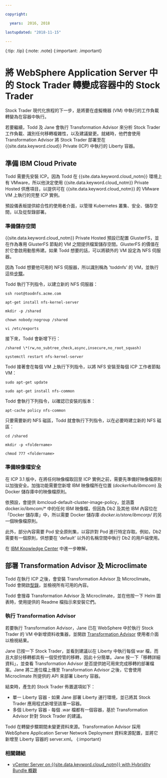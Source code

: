 ```yaml
---

copyright:

  years:  2016, 2018

lastupdated: "2018-11-15"

---
```


{:tip: .tip}
{:note: .note}
{:important: .important}

# 將 WebSphere Application Server 中的 Stock Trader 轉變成容器中的 Stock Trader

Stock Trader 現代化旅程的下一步，是將要在虛擬機器 (VM) 中執行的工作負載轉變為在容器中執行。

若要繼續，Todd 及 Jane 會執行 Transformation Advisor 來分析 Stock Trader 工作負載、識別任何移轉複雜性，以及建議變更。就緒時，他們會使用 Transformation Advisor 將 Stock Trader 部署至在 {{site.data.keyword.cloud}} Private (ICP) 中執行的 Liberty 容器。

## 準備 IBM Cloud Private

Todd 需要先安裝 ICP。因為 Todd 在 {{site.data.keyword.cloud_notm}} 環境上有 VMware，所以他決定使用 {{site.data.keyword.cloud_notm}} Private Hosted 供應項目，以提供可在 {{site.data.keyword.cloud_notm}} 的 VMware VM 上執行的完整 ICP 實例。

預設儀表板提供綜合性的使用者介面，以管理 Kubernetes 叢集、安全、儲存空間，以及從型錄部署。

### 準備儲存空間

{{site.data.keyword.cloud_notm}} Private Hosted 預設已配置 GlusterFS，並在作為專用 GlusterFS 節點的 VM 之間提供檔案儲存空間。GlusterFS 的價值在於它會啟用動態佈建。如果 Todd 想要的話，可以將額外的 VM 設定為 NFS 伺服器。

因為 Todd 想要他可用的 NFS 伺服器，所以識別稱為 'toddnfs' 的 VM，並執行這些[步驟](https://help.ubuntu.com/community/SettingUpNFSHowTo)。

Todd 執行下列指令，以建立新的 NFS 伺服器：

`ssh root@toodnfs.acme.com`

`apt-get install nfs-kernel-server`

`mkdir -p /shared`

`chown nobody:nogroup /shared`

`vi /etc/exports`

接下來，Todd 會新增下行：

`/shared \*(rw,no_subtree_check,async,insecure,no_root_squash)`

`systemctl restart nfs-kernel-server`

Todd 接著會在每個 VM 上執行下列指令，以將 NFS 安裝至每個 ICP 工作者節點 VM：

`sudo apt-get update`

`sudo apt-get install nfs-common`

Todd 會執行下列指令，以確認已安裝的版本：

`apt-cache policy nfs-common`

只要需要新的 NFS 磁區，Todd 就會執行下列指令，以在必要時建立新的 NFS 磁區：

`cd /shared`

`mkdir -p <foldername>`

`chmod 777 <foldername>`

### 準備映像檔安全

在 ICP 3.1 版中，在將任何映像檔取回至 ICP 實例之前，需要先準備好映像檔原則以加強安全。加強功能需要您新增 IBM 映像檔所在位置 (*dockerhub/ibmcom*) 及 Docker 儲存庫中的映像檔原則。

依預設，會提供 ibmcloud-default-cluster-image-policy，並涵蓋 docker.io/ibmcom/\* 中的任何 IBM 映像檔，但因為 Db2 及其他 IBM 內容位在「Docker 儲存庫」中，所以需要 Docker 儲存庫 *docker.io/store/ibmcorp/* 的另一個映像檔原則。

此外，部分內容需要 Pod 安全原則集，以容許對 Pod 進行特定存取。例如，Db2 需要有一個原則，供想要在 'default' 以外的名稱空間中執行 Db2 的用戶端使用。

在 [IBM Knowledge Center](https://www.ibm.com/support/knowledgecenter/SSBS6K_3.1.0/manage_cluster/enable_pod_security.html) 中進一步瞭解。

## 部署 Transformation Advisor 及 Microclimate

Todd 在執行 ICP 之後，會安裝 Transformation Advisor 及 Microclimate。Todd 會開啟[型錄](https://www.ibm.com/cloud/private/developer)，並檢視所有可用的內容。

Todd 會搜尋 Transformation Advisor 及 Microclimate，並在他按一下 Helm 圖表時，使用提供的 Readme 檔指示來安裝它們。

### 執行 Transformation Advisor

若要執行 Transformation Advisor，Jane 已在 WebSphere 中於執行 Stock Trader 的 VM 中新增資料收集器，並開啟 [Transformation Advisor](https://developer.ibm.com/recipes/tutorials/using-the-transformation-advisor-on-ibm-cloud-private/) 使用者介面以檢視結果。

Jane 已按一下 Stock Trader，並看到建議以在 Liberty 中執行每個 war 檔，而且大部分移轉都具有一個受控管的移轉，因此十分簡單。Jane 按一下「移轉詳細資料」，並查看 Transformation Advisor 是否提供她可用來完成移轉的部署檔案。Jane 將二進位檔上傳至 Transformation Advisor 之後，它會使用 Microclimate 所提供的 API 來部署 Liberty 容器。

結束時，產生的 Stock Trader 佈置選項如下：
* 單一 Liberty 容器 - 如果 Jane 部署 Liberty 運行環境，並已將其 Stock Trader 應用程式新增至該單一容器。
* 多個 Liberty 容器 - 每個 .war 檔都有一個容器，基於 Transformation Advisor 針對 Stock Trader 的建議。

Todd 在轉變步驟期間未變更資料來源。Transformation Advisor 採用 WebSphere Application Server Network Deployment 資料來源配置，並將它新增至 Liberty 容器的 server.xml。
{:important}

### 相關鏈結

* [vCenter Server on {{site.data.keyword.cloud_notm}} with Hybridity Bundle 概觀](../vcs/vcs-hybridity-intro.html)
